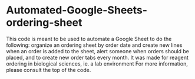 # Automated-Google-Sheets-ordering-sheet
This code is meant to be used to automate a Google Sheet to do the following: organize an ordering sheet by order date and create new lines when an order is added to the sheet, alert someone when orders should be placed, and to create new order tabs every month. It was made for reagent ordering in biological sciences, ie. a lab environment
For more information, please consult the top of the code.
